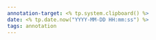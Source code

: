```yaml
---
annotation-target: <% tp.system.clipboard() %>
date: <% tp.date.now("YYYY-MM-DD HH:mm:ss") %>
tags: annotation
---
```

